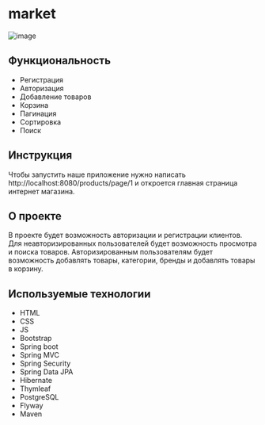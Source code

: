 # market
![image](https://user-images.githubusercontent.com/50916640/163809032-9d362294-df61-4dce-add1-daaae3001199.png)

## Функциональность
* Регистрация
* Авторизация
* Добавление товаров
* Корзина
* Пагинация
* Сортировка
* Поиск

## Инструкция
Чтобы запустить наше приложение нужно написать http://localhost:8080/products/page/1 и откроется главная страница интернет магазина.

## О проекте
В проекте будет возможность авторизации и регистрации клиентов. Для неавторизированных пользователей будет возможность просмотра и поиска товаров. Авторизированным
пользователям будет возможность добавлять товары, категории, бренды и добавлять товары в корзину.

## Используемые технологии
* HTML
* CSS
* JS
* Bootstrap
* Spring boot
* Spring MVC
* Spring Security
* Spring Data JPA
* Hibernate
* Thymleaf
* PostgreSQL
* Flyway
* Maven
